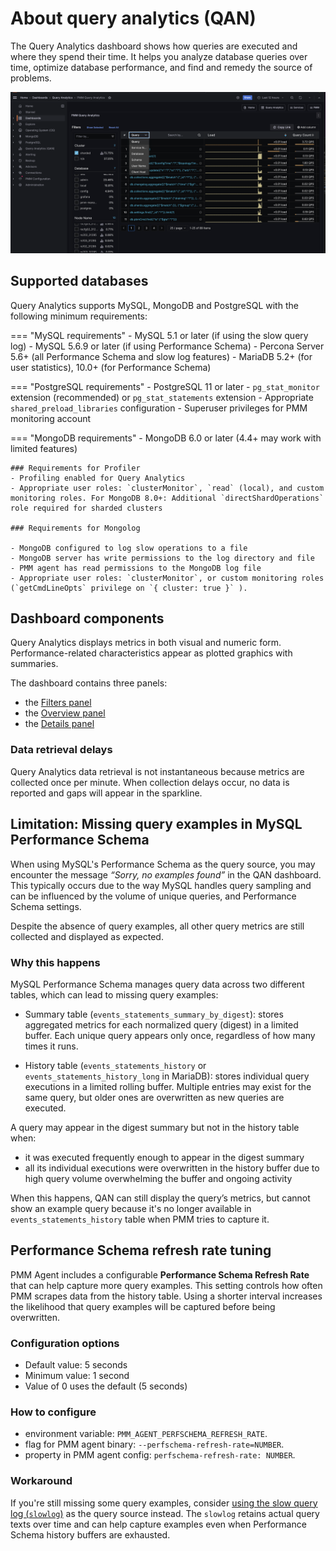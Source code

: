 # About query analytics (QAN)

The Query Analytics dashboard shows how queries are executed and where they spend their time. It helps you analyze database queries over time, optimize database performance, and find and remedy the source of problems.

![!image](../../images/PMM_Query_Analytics.jpg)

## Supported databases

Query Analytics supports MySQL, MongoDB and PostgreSQL with the following minimum requirements:

=== "MySQL requirements"
    - MySQL 5.1 or later (if using the slow query log)
    - MySQL 5.6.9 or later (if using Performance Schema)
    - Percona Server 5.6+ (all Performance Schema and slow log features)
    - MariaDB 5.2+ (for user statistics), 10.0+ (for Performance Schema)

=== "PostgreSQL requirements"
    - PostgreSQL 11 or later
    - `pg_stat_monitor` extension (recommended) or `pg_stat_statements` extension
    - Appropriate `shared_preload_libraries` configuration
    - Superuser privileges for PMM monitoring account

=== "MongoDB requirements"
    - MongoDB 6.0 or later (4.4+ may work with limited features)

    ### Requirements for Profiler
    - Profiling enabled for Query Analytics
    - Appropriate user roles: `clusterMonitor`, `read` (local), and custom monitoring roles. For MongoDB 8.0+: Additional `directShardOperations` role required for sharded clusters

    ### Requirements for Mongolog

    - MongoDB configured to log slow operations to a file
    - MongoDB server has write permissions to the log directory and file
    - PMM agent has read permissions to the MongoDB log file
    - Appropriate user roles: `clusterMonitor`, or custom monitoring roles (`getCmdLineOpts` privilege on `{ cluster: true }` ).

## Dashboard components
Query Analytics displays metrics in both visual and numeric form. Performance-related characteristics appear as plotted graphics with summaries.

The dashboard contains three panels:

- the [Filters panel](panels/filters.md)
- the [Overview panel](panels/overview.md)
- the [Details panel](panels/details.md)

### Data retrieval delays

Query Analytics data retrieval is not instantaneous because metrics are collected once per minute. When collection delays occur, no data is reported and gaps will appear in the sparkline.

## Limitation: Missing query examples in MySQL Performance Schema

When using MySQL's Performance Schema as the query source, you may encounter the message *“Sorry, no examples found”* in the QAN dashboard. This typically occurs due to the way MySQL handles query sampling and can be influenced by the volume of unique queries, and Performance Schema settings.

Despite the absence of query examples, all other query metrics are still collected and displayed as expected.

### Why this happens

MySQL Performance Schema manages query data across two different tables, which can lead to missing query examples:

- Summary table (`events_statements_summary_by_digest`): stores aggregated metrics for each normalized query (digest) in a limited buffer. Each unique query appears only once, regardless of how many times it runs.

- History table (`events_statements_history` or `events_statements_history_long` in MariaDB): stores individual query executions in a limited rolling buffer. Multiple entries may exist for the same query, but older ones are overwritten as new queries are executed.

A query may appear in the digest summary but not in the history table when:

- it was executed frequently enough to appear in the digest summary
- all its individual executions were overwritten in the history buffer due to high query volume overwhelming the buffer and ongoing activity

When this happens, QAN can still display the query’s metrics, but cannot show an example query because it's no longer available in `events_statements_history` table when PMM tries to capture it.

## Performance Schema refresh rate tuning

PMM Agent includes a configurable **Performance Schema Refresh Rate** that can help capture more query examples. This setting controls how often PMM scrapes data from the history table. Using a shorter interval increases the likelihood that query examples will be captured before being overwritten.

### Configuration options

- Default value: 5 seconds
- Minimum value: 1 second
- Value of 0 uses the default (5 seconds)

### How to configure 
- environment variable: `PMM_AGENT_PERFSCHEMA_REFRESH_RATE`. 
- flag for PMM agent binary: `--perfschema-refresh-rate=NUMBER`. 
- property in PMM agent config: `perfschema-refresh-rate: NUMBER`. 

### Workaround

If you're still missing some query examples, consider [using the slow query log (`slowlog`)](../../../docs/install-pmm/install-pmm-client/connect-database/mysql/mysql.md#configure-data-source) as the query source instead. 
The `slowlog` retains actual query texts over time and can help capture examples even when Performance Schema history buffers are exhausted.
